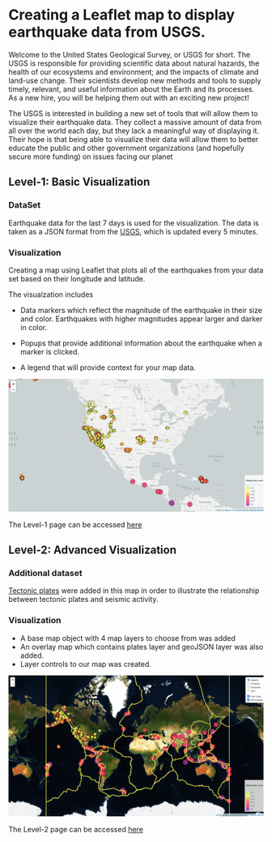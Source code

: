 # Creating a Leaflet map to display earthquake data from USGS.

Welcome to the United States Geological Survey, or USGS for short. The USGS is responsible for providing scientific data about natural hazards, the health of our ecosystems and environment; and the impacts of climate and land-use change. Their scientists develop new methods and tools to supply timely, relevant, and useful information about the Earth and its processes. As a new hire, you will be helping them out with an exciting new project!

The USGS is interested in building a new set of tools that will allow them to visualize their earthquake data. They collect a massive amount of data from all over the world each day, but they lack a meaningful way of displaying it. Their hope is that being able to visualize their data will allow them to better educate the public and other government organizations (and hopefully secure more funding) on issues facing our planet

## Level-1: Basic Visualization

### DataSet
Earthquake data for the last 7 days is used for the visualization. The data is taken as a JSON format from the [USGS](http://earthquake.usgs.gov/earthquakes/feed/v1.0/geojson.php), which is updated every 5 minutes.

### Visualization
Creating a map using Leaflet that plots all of the earthquakes from your data set based on their longitude and latitude.

The visualzation includes
   * Data markers which reflect the magnitude of the earthquake in their size and color. Earthquakes with higher magnitudes appear larger and darker in color.

   * Popups that provide additional information about the earthquake when a marker is clicked.

   * A legend that will provide context for your map data.

![Step-1](Images/Leaflet_Step_1.png)

The Level-1 page can be accessed [here](https://cliffordsepato.github.io/leaflet-challenge/Leaflet-Step-1/index.html)


## Level-2: Advanced Visualization

### Additional dataset
[Tectonic plates](https://github.com/fraxen/tectonicplates) were added in this map in order to illustrate the relationship between tectonic plates and seismic activity.

### Visualization

* A base map object with 4 map layers to choose from was added 
* An overlay map which contains plates layer and geoJSON layer was also added.
* Layer controls to our map was created.

![Step-2](Images/Leaflet_Step_2.png)

The Level-2 page can be accessed [here](https://cliffordsepato.github.io/leaflet-challenge/Leaflet-Step-2/index.html)

